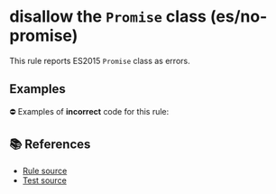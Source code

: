 # disallow the `Promise` class (es/no-promise)

This rule reports ES2015 `Promise` class as errors.

## Examples

⛔ Examples of **incorrect** code for this rule:

<eslint-playground type="bad" code="/*eslint es/no-promise: error */
let p = new Promise()
" />

## 📚 References

- [Rule source](https://github.com/mysticatea/eslint-plugin-es/blob/v2.0.0/lib/rules/no-promise.js)
- [Test source](https://github.com/mysticatea/eslint-plugin-es/blob/v2.0.0/tests/lib/rules/no-promise.js)
